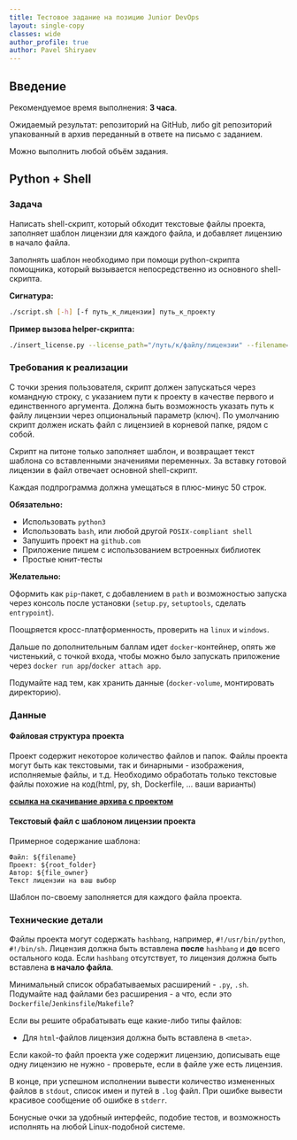 ```yaml
---
title: Тестовое задание на позицию Junior DevOps
layout: single-copy
classes: wide
author_profile: true
author: Pavel Shiryaev
---
```



## Введение

Рекомендуемое время выполнения: **3 часа**.

Ожидаемый результат: репозиторий на GitHub, либо git репозиторий упакованный в архив переданный в ответе на письмо с заданием.

Можно выполнить любой объём задания.

## Python + Shell

### Задача

Написать shell-скрипт, который обходит текстовые файлы проекта,
заполняет шаблон лицензии для каждого файла, и добавляет лицензию в начало файла.

Заполнять шаблон необходимо при помощи python-скрипта помощника,
который вызывается непосредственно из основного shell-скрипта.

**Сигнатура:**

```bash
./script.sh [-h] [-f путь_к_лицензии] путь_к_проекту
``` 

**Пример вызова helper-скрипта:**

```bash
./insert_license.py --license_path="/путь/к/файлу/лицензии" --filename="имя_файла" --root_folder="корневая папка проекта" --file_owner="имя автора"
```

### Требования к реализации

C точки зрения пользователя, скрипт должен запускаться через командную строку,
c указанием пути к проекту в качестве первого и единственного аргумента.
Должна быть возможность указать путь к файлу лицензии через опциональный параметр (ключ).
По умолчанию скрипт должен искать файл с лицензией в корневой папке, рядом с собой.

Скрипт на питоне только заполняет шаблон, и возвращает текст шаблона со вставленными значениями переменных.
За вставку готовой лицензии в файл отвечает основной shell-скрипт.

Каждая подпрограмма должна умещаться в плюс-минус 50 строк.

**Обязательно:**

 - Использовать `python3`
 - Использовать `bash`, или любой другой `POSIX-compliant shell`
 - Запушить проект на `github.com`
 - Приложение пишем с использованием встроенных библиотек
 - Простые юнит-тесты

**Желательно:**

Оформить как `pip`-пакет, с добавлением в `path` и возможностью запуска через консоль после установки (`setup.py`, `setuptools`, сделать `entrypoint`).

Поощряется кросс-платформенность, проверить на `linux` и `windows`.

Дальше по дополнительным баллам идет `docker`-контейнер, опять же чистенький, с точкой входа,
чтобы можно было запускать приложение через `docker run app`/`docker attach app`.

Подумайте над тем, как хранить данные (`docker-volume`, монтировать директорию).

### Данные

#### Файловая структура проекта

Проект содержит некоторое количество файлов и папок.
Файлы проекта могут быть как текстовыми, так и бинарными - изображения, исполняемые файлы, и т.д.
Необходимо обработать только текстовые файлы похожие на код(html, py, sh, Dockerfile, ... ваши варианты)

[**ссылка на скачивание архива с проектом**](Cufflinks-master.tar.gz)

#### Текстовый файл с шаблоном лицензии проекта

Примерное содержание шаблона:

    Файл: ${filename}
    Проект: ${root_folder}
    Автор: ${file_owner}
    Текст лицензии на ваш выбор

Шаблон по-своему заполняется для каждого файла проекта.

### Технические детали 

Файлы проекта могут содержать `hashbang`, например, `#!/usr/bin/python`, `#!/bin/sh`.
Лицензия должна быть вставлена **после** `hashbang` и **до** всего остального кода.
Если `hashbang` отсутствует, то лицензия должна быть вставлена **в начало файла**.

Минимальный список обрабатываемых расширений - `.py`, `.sh`.
Подумайте над файлами без расширения - а что, если это `Dockerfile`/`Jenkinsfile`/`Makefile`? 

Если вы решите обрабатывать еще какие-либо типы файлов:
 - Для `html`-файлов лицензия должна быть вставлена в `<meta>`.

Если какой-то файл проекта уже содержит лицензию, дописывать еще одну лицензию не нужно -
проверьте, если в файле уже есть лицензия.

В конце, при успешном исполнении вывести количество измененных файлов в `stdout`, список имен и путей в `.log` файл.
При ошибке вывести красивое сообщение об ошибке в `stderr`.

Бонусные очки за удобный интерфейс, подобие тестов, и возможность исполнять на любой Linux-подобной системе.
 
